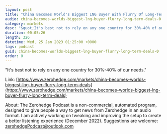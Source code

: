 ```yaml
---
layout: post
title: "China Becomes World's Biggest LNG Buyer With Flurry Of Long-Term Deals"
audio: china-becomes-worlds-biggest-lng-buyer-flurry-long-term-deals-0
category: markets
desc: "&quot;It's best not to rely on any one country for 30%-40% of our needs.&quot;"
duration: 00:05:26
length: 326
datetime: Wed, 25 Jan 2023 01:25:00 +0000
tags: podcast
guid: china-becomes-worlds-biggest-lng-buyer-flurry-long-term-deals-0
order: 0
---
```

&quot;It's best not to rely on any one country for 30%-40% of our needs.&quot;

Link: [https://www.zerohedge.com/markets/china-becomes-worlds-biggest-lng-buyer-flurry-long-term-deals](https://www.zerohedge.com/markets/china-becomes-worlds-biggest-lng-buyer-flurry-long-term-deals)

About: The Zerohedge Podcast is a non-commercial, automated program, designed to give people a way to get news from Zerohedge in an audio format.  I am actively working on tweaking and improving the setup to create a better listening experience (December 2022).  Suggestions are welcome: [zerohedgePodcast@outlook.com](mailto:zerohedgePodcast@outlook.com)
